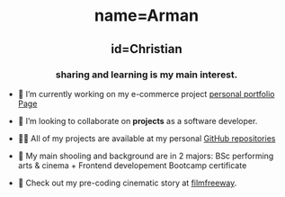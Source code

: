 <h1 align="center">name=Arman</h1>
<h2 align="center">id=Christian</h2>
<h3 align="center">sharing and learning is my main interest.</h3>

- 🔭 I’m currently working on my e-commerce project [personal portfolio Page](https://armanpartovi.github.io/Personal-Portfolio-Webpage/)

- 👯 I’m looking to collaborate on **projects** as a software developer.

- 👨‍💻 All of my projects are available at my personal [GitHub repositories](https://github.com/devcodepush)

- 👨 My main shooling and background are in 2 majors: BSc performing arts & cinema + Frontend developement Bootcamp certificate

- 📄 Check out my pre-coding cinematic story at [filmfreeway](https://filmfreeway.com/projects/2145296).


